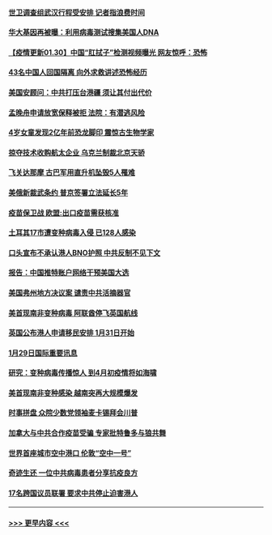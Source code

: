#### [世卫调查组武汉行程受安排 记者指浪费时间](../pages/prog202/a103043498.md?t=01310051) 
#### [华大基因再被曝：利用病毒测试搜集美国人DNA](../pages/prog202/a103043461.md?t=01310051) 
#### [【疫情更新01.30】中国“肛拭子”检测视频曝光 网友惊呼：恐怖](../pages/prog202/a103034335.md?t=01310051) 
#### [43名中国人回国隔离 向外求救讲述恐怖经历](../pages/prog202/a103043386.md?t=01310051) 
#### [美国安顾问：中共打压台港疆 须让其付出代价](../pages/prog202/a103043378.md?t=01310051) 
#### [孟晚舟申请放宽保释被拒 法院：有潜逃风险](../pages/prog202/a103043301.md?t=01310051) 
#### [4岁女童发现2亿年前恐龙脚印 震惊古生物学家](../pages/prog202/a103043253.md?t=01310051) 
#### [掠夺技术收购航太企业 乌克兰制裁北京天骄](../pages/prog202/a103043245.md?t=01310051) 
#### [飞关达那摩 古巴军用直升机坠毁5人罹难](../pages/prog202/a103043223.md?t=01310051) 
#### [美俄新裁武条约 普京签署立法延长5年](../pages/prog202/a103043179.md?t=01310051) 
#### [疫苗保卫战 欧盟:出口疫苗需获核准](../pages/prog202/a103043161.md?t=01310051) 
#### [土耳其17巿遭变种病毒入侵 已128人感染](../pages/prog202/a103043143.md?t=01310051) 
#### [口头宣布不承认港人BNO护照 中共反制不见下文](../pages/prog202/a103042990.md?t=01310051) 
#### [报告：中国推特账户网络干预美国大选](../pages/prog202/a103042837.md?t=01310051) 
#### [美国弗州地方决议案 谴责中共活摘器官](../pages/prog202/a103042831.md?t=01310051) 
#### [美首现南非变种病毒 阿联酋停飞英国航线](../pages/prog202/a103042807.md?t=01310051) 
#### [英国公布港人申请移民安排 1月31日开始](../pages/prog202/a103042630.md?t=01310051) 
#### [1月29日国际重要讯息](../pages/prog202/a103042618.md?t=01310051) 
#### [研究：变种病毒传播惊人 到4月初疫情将如海啸](../pages/prog202/a103042590.md?t=01310051) 
#### [美首现南非变种感染 越南突再大规模爆发](../pages/prog202/a103042261.md?t=01310051) 
#### [时事拼盘 众院少数党领袖麦卡锡拜会川普](../pages/prog202/a103042239.md?t=01310051) 
#### [加拿大与中共合作疫苗受骗 专家批特鲁多与狼共舞](../pages/prog202/a103042198.md?t=01310051) 
#### [世界首座城市空中港口 伦敦“空中一号”](../pages/prog202/a103042228.md?t=01310051) 
#### [奇迹生还 一位中共病毒患者分享抗疫良方](../pages/prog202/a103042169.md?t=01310051) 
#### [17名跨国议员联署 要求中共停止迫害港人](../pages/prog202/a103042082.md?t=01310051) 

----
#### [ >>> 更早内容 <<< ](../indexes/prog202-earlier.md)
